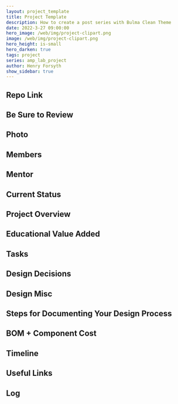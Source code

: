 ```yaml
---
layout: project_template
title: Project Template
description: How to create a post series with Bulma Clean Theme
date: 2022-3-27 09:00:00
hero_image: /web/img/project-clipart.png
image: /web/img/project-clipart.png
hero_height: is-small
hero_darken: true
tags: project
series: amp_lab_project
author: Henry Forsyth
show_sidebar: true
---
```

## Repo Link

## Be Sure to Review

## Photo

## Members

## Mentor

## Current Status

## Project Overview

## Educational Value Added

## Tasks

## Design Decisions

## Design Misc

## Steps for Documenting Your Design Process

## BOM + Component Cost

## Timeline

## Useful Links

## Log


